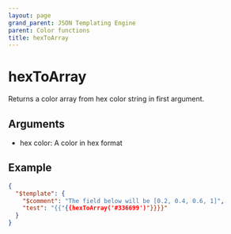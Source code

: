 ```yaml
---
layout: page
grand_parent: JSON Templating Engine
parent: Color functions
title: hexToArray
---
```


# hexToArray

Returns a color array from hex color string in first argument.

## Arguments

 - hex color: A color in hex format

## Example

```json
{
  "$template": {
    "$comment": "The field below will be [0.2, 0.4, 0.6, 1]",
    "test": "{{"{{hexToArray('#336699')"}}}}"
  }
}
```
